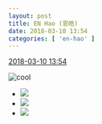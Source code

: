 ```yaml
---
layout: post
title: EN Hao (恩皓)
date: 2018-03-10 13:54
categories: [ 'en-hao' ]
---
```


<div class="weibo-info">
  <a href="https://weibo.com/6346318257/G6IMJcHDF">2018-03-10 13:54</a>
</div>

![cool](https://img.t.sinajs.cn/t4/appstyle/expression/ext/normal/8a/pcmoren_cool2017_org.png)

<!-- more -->

<ul class="weibo-pic-list-1">
  <li class="weibo-pic">
    <a href="http://wx1.sinaimg.cn/mw690/006VuvhTgy1fp7ogi2sfrj316o16oe7r.jpg"><img src="http://wx1.sinaimg.cn/thumb150/006VuvhTgy1fp7ogi2sfrj316o16oe7r.jpg"/></a>
  </li>
  <li class="weibo-pic">
    <a href="http://wx2.sinaimg.cn/mw690/006VuvhTgy1fp7ogjvgf7j316o16o1kx.jpg"><img src="http://wx2.sinaimg.cn/thumb150/006VuvhTgy1fp7ogjvgf7j316o16o1kx.jpg"/></a>
  </li>
  <li class="weibo-pic">
    <a href="http://wx3.sinaimg.cn/mw690/006VuvhTgy1fp7ogm2idwj313116okfr.jpg"><img src="http://wx3.sinaimg.cn/thumb150/006VuvhTgy1fp7ogm2idwj313116okfr.jpg"/></a>
  </li>
</ul>
